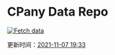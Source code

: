 # CPany Data Repo

[![Fetch data](https://github.com/yjl9903/CPany/actions/workflows/fetch.yml/badge.svg)](https://github.com/yjl9903/CPany/actions/workflows/fetch.yml)

<!-- START_SECTION: update_time -->
更新时间：[2021-11-07 19:33](https://www.timeanddate.com/worldclock/fixedtime.html?msg=Fetch+data&iso=20211107T193329&p1=237)
<!-- END_SECTION: update_time -->
